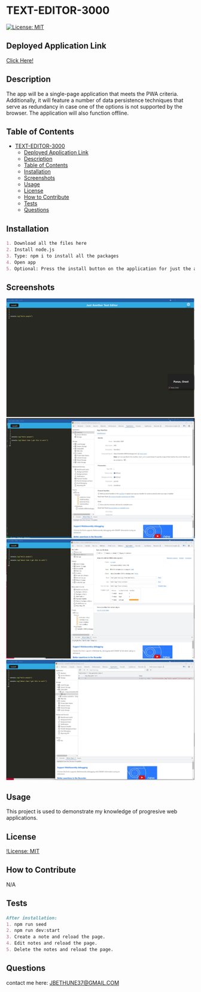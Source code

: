 # TEXT-EDITOR-3000

[![License: MIT](https://img.shields.io/badge/License-MIT-yellow.svg)](https://opensource.org/licenses/MIT)

## Deployed Application Link
[Click Here!](https://texteditor3000.herokuapp.com/)

## Description
The app will be a single-page application that meets the PWA criteria. Additionally, it will feature a number of data persistence techniques that serve as redundancy in case one of the options is not supported by the browser. The application will also function offline.

## Table of Contents
- [TEXT-EDITOR-3000](#text-editor-3000)
  - [Deployed Application Link](#deployed-application-link)
  - [Description](#description)
  - [Table of Contents](#table-of-contents)
  - [Installation](#installation)
  - [Screenshots](#screenshots)
  - [Usage](#usage)
  - [License](#license)
  - [How to Contribute](#how-to-contribute)
  - [Tests](#tests)
  - [Questions](#questions)

## Installation
```md
1. Download all the files here
2. Install node.js
3. Type: npm i to install all the packages
4. Open app
5. Optional: Press the install button on the application for just the app.
```
## Screenshots

![jate-install](images/assignment19.jpg)
![jate-manifest](images/assignment19-2.jpg)
![jate-service-worker](images/assignment19-3.jpg)
![jate-indexedDB](images/assignment19-4.jpg)

## Usage
This project is used to demonstrate my knowledge of progresive web applications. 

## License
[!License: MIT](https://choosealicense.com/licenses/mit/)

## How to Contribute
N/A

## Tests
```md
After installation:
1. npm run seed
2. npm run dev:start
3. Create a note and reload the page.
4. Edit notes and reload the page. 
5. Delete the notes and reload the page.
```

## Questions
contact me here: JBETHUNE37@GMAIL.COM
